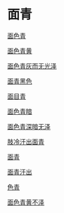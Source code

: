 # 面青[面色青](https://www.gmzyjc.com/search/result?wd=面色青)[面色青黄](https://www.gmzyjc.com/search/result?wd=面色青黄)[面色青灰而无光泽](https://www.gmzyjc.com/search/result?wd=面色青灰而无光泽)[面青黑色](https://www.gmzyjc.com/search/result?wd=面青黑色)[面目青](https://www.gmzyjc.com/search/result?wd=面目青)[面色青暗](https://www.gmzyjc.com/search/result?wd=面色青暗)[面色青深暗无泽	](https://www.gmzyjc.com/search/result?wd=面色青深暗无泽	)[肢冷汗出面青](https://www.gmzyjc.com/search/result?wd=肢冷汗出面青)[面青](https://www.gmzyjc.com/search/result?wd=面青)[面青汗出](https://www.gmzyjc.com/search/result?wd=面青汗出)[色青](https://www.gmzyjc.com/search/result?wd=色青)[面色青黄不泽](https://www.gmzyjc.com/search/result?wd=面色青黄不泽)